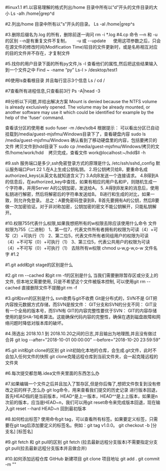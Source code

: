 #linux1.1
#1.以容易理解的格式列出/home 目录中所有以”d”开头的文件目录的大小
Ls -alh /home|grep^d


#2.列出/home 目录中所有以”s”开头的目录。
Ls -al /home|grep^s


#3.删除后缀名为.log 的所有，删除前逐一询问
rm -i *.log
#4.cp 命令 —n 和 -u的区别
--n是有重复文件不复制，
     -u 或 --update      使用这项参数之后，只会在源文件的修改时间(Modification Time)较目的文件更新时，或是名称相互对应的目的文件并不存在，才复制文件


#5.找你的用户目录下面的所有py文件,ls -l 查看他们的属性,然后把这些结果输入到一个文件之中
Find ~ -name “py”
Ls-l > /desktop/test1

#6使用ls查看根目录 并且每行显示3个信息
Ls / cd /


#7查看所有进程信息,只查看前3行
Ps -A|head -3



#8分析以下问题,并给出解决方案
Mount is denied because the NTFS volume is already exclusively opened.
The volume may be already mounted, or another software may use it which could be identified for example by the help of the 'fuser' command.

查看该分区的使用者
sudo fuser -m /dev/sdb4
根据提示：
可以看出分区已自动挂载到/media/guest-mjsfmu/Windows目录下了，查看硬盘内容
sudo ls /media/guest-mjsfmu/Windows
确认看到了移动硬盘里的内容，包括要拷贝的文件
拷贝文件到hdd目录下
sudo cp /media/guest-mjsfmu/Windows/拷贝的文件/home/work/hdd
   拷贝完成，查看文件
work@localhost:~/hdd$ll -h

#9.ssh 服务端口是多少,ssh免密登录方式的原理是什么
/etc/ssh/sshd_config
默认服务端口Port 22
1.在A上生成公钥私钥。
2.将公钥拷贝给B，要重命名成authorized_keys(从英文名就知道含义了)
3.A向B发送一个连接请求。
4.B得到A的信息后，在authorized_key中查找，如果有相应的用户名和IP，则随机生成一个字符串，并用Server A的公钥加密，发送给A。
5. A得到B发来的消息后，使用私钥进行解密，然后将解密后的字符串发送给B。 B进行和生成的对比，如果一致，则允许免登录。
总之：A要免密码登录到B，B首先要拥有A的公钥，然后B要做一次加密验证。对于非对称加密，公钥加密的密文不能公钥解开，只能私钥解开。


#10.权限755代表什么权限,如果我想把所有的w权限去除应该使用什么命令
文件权限为755（二进制）
1、第一位7，代表文件所有者拥有的权限为可读（4）+可写（2）+可执行（1）
2、第二位5，代表文件所有者同组用户的权限为可读（4）+不可写（0）+可执行（1）
3、第三位5，代表公共用户的权限为可读（4）+不可写（0）+可执行（1）
去除所有w权限
chmod u-w,g-w,o-w 文件名字
#1.2

#1.git add和git stage的区别是什么

#2.git rm --cached 和git rm -f的区别是什么
当我们需要删除暂存区或分支上的文件, 但本地又需要使用, 只是不希望这个文件被版本控制, 可以使用git rm --cached 
直接删除文件不提醒git rm -f

#3.git和svn的区别是什么
svn收费与git不收费
Git是分布式的，SVN不是
GIT把内容按元数据方式存储，而SVN是按文件：
GIT分支和SVN的分支不同：
GIT没有一个全局的版本号，而SVN有
GIT的内容完整性要优于SVN：
GIT的内容存储使用的是SHA-1哈希算法。这能确保代码内容的完整性，确保在遇到磁盘故障和网络问题时降低对版本库的破坏。

#4.筛选出 2018.10.1 到 2018.10.20之间的日志,并且输出为地理图,并且没有做过合并
git log --after="2018-10-01 00:00:00" --before="2018-10-20 23:59:59"

#5.git init和git clone的区别
git init初始化本地的仓库，会生成.git文件，此时不会加入任何文件的快照
git clone克隆远程仓库到当前文件夹，会一起克隆远程的文件夹

#6.每次提交都忽略.idea文件夹里面的东西怎么办

#7.如果编辑一个文件之后并且加入了暂存区,但是你后悔了,想把文件恢复到没有修改之前的样子,怎么办
git log命令，用来查看我们提交的历史记录
进行版本回退，首先HEAD指的是当前版本，HEAD^是上一版本，HEAD^^是上上版本，如果是n次前的版本，应当是HEAD~n，我们可以用git reset命令来完成版本回退，现在输入git reset --hard HEAD~n
回到最初版本


#8.如何检出标签?
使用命令git tag，可以查看所有标签。如果要定义标签，只需要在git tag后添加要定义的标签名。例如：git tag v1.0.0。
git checkout -b [分支名] [标签名]

#9.git fetch 和 git pull的区别
git fetch (拉去最新远程分支版本)不需要指定分支
git pull(拉去最新远程分支版本并且做合并)

#10.如何添加远程仓库
GitHub 新建项目
git clone 项目地址
git add .
git commit -m ""







